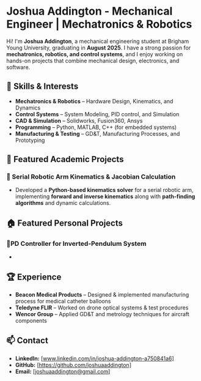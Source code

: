 # Joshua Addington - Mechanical Engineer | Mechatronics & Robotics  

Hi! I'm **Joshua Addington**, a mechanical engineering student at Brigham Young University, graduating in **August 2025**. I have a strong passion for **mechatronics, robotics, and control systems**, and I enjoy working on hands-on projects that combine mechanical design, electronics, and software.  

## 🔧 Skills & Interests  
- **Mechatronics & Robotics** – Hardware Design, Kinematics, and Dynamics
- **Control Systems** – System Modeling, PID control, and Simulation
- **CAD & Simulation** – Solidworks, Fusion360, Ansys 
- **Programming** – Python, MATLAB, C++ (for embedded systems)  
- **Manufacturing & Testing** – GD&T, Manufacturing Processes, and Prototyping

## 📂 Featured Academic Projects  
### **🔹 Serial Robotic Arm Kinematics & Jacobian Calculation**  
- Developed a **Python-based kinematics solver** for a serial robotic arm, implementing **forward and inverse kinematics** along with **path-finding algorithms** and dynamic calculations.  

## 🏠 Featured Personal Projects
### **🔹PD Controller for Inverted-Pendulum System**
- 

## 🏆 Experience  
- **Beacon Medical Products** – Designed & implemented manufacturing process for medical catheter balloons
- **Teledyne FLIR** – Worked on drone optical systems & test procedures  
- **Wencor Group** – Applied GD&T and metrology techniques for aircraft components  

## 📫 Contact  
- **LinkedIn:** [www.linkedin.com/in/joshua-addington-a750841a6]  
- **GitHub:** [https://github.com/joshuaaddington]  
- **Email:** [joshuaaddington@gmail.com]  

